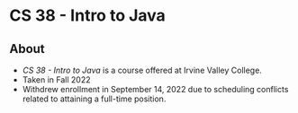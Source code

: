 # CS 38 - Intro to Java

## About
- *CS 38 - Intro to Java* is a course offered at Irvine Valley College.
- Taken in Fall 2022
- Withdrew enrollment in September 14, 2022 due to scheduling conflicts
    related to attaining a full-time position.